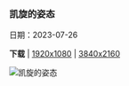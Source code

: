 ### 凯旋的姿态

日期：2023-07-26

**下载**  |  [1920x1080](https://cn.bing.com/th?id=OHR.ParisLouvre_ZH-CN0341884841_1920x1080.jpg)  |  [3840x2160](https://cn.bing.com/th?id=OHR.ParisLouvre_ZH-CN0341884841_UHD.jpg)

![凯旋的姿态](https://cn.bing.com/th?id=OHR.ParisLouvre_ZH-CN0341884841_1920x1080.jpg "卡鲁塞尔凯旋门和卢浮宫金字塔，巴黎，法国 (© Jon Hicks/Getty Images)")

